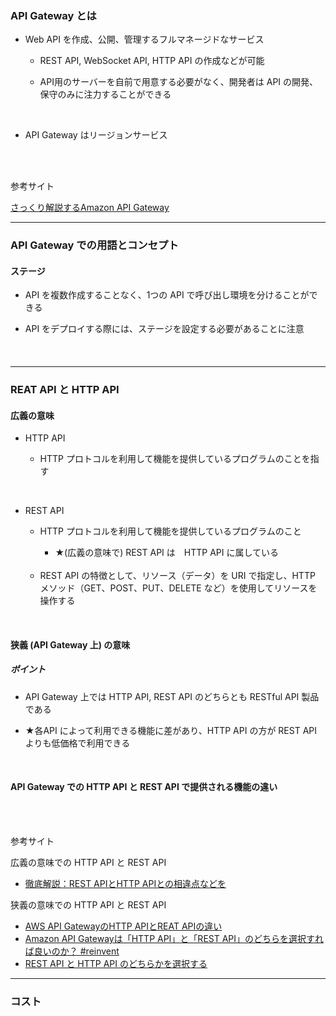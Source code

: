 ### API Gateway とは

- Web API を作成、公開、管理するフルマネージドなサービス

    - REST API, WebSocket API, HTTP API の作成などが可能

    - API用のサーバーを自前で用意する必要がなく、開発者は API の開発、保守のみに注力することができる

<br>

- API Gateway はリージョンサービス

<br>
<br>

参考サイト

[さっくり解説するAmazon API Gateway](https://qiita.com/shimajiri/items/2fb424629d9ddb9c9ef1)

---

### API Gateway での用語とコンセプト

#### ステージ

- API を複数作成することなく、1つの API で呼び出し環境を分けることができる

- API をデプロイする際には、ステージを設定する必要があることに注意

<br>

#### 

---

### REAT API と HTTP API

#### 広義の意味

- HTTP API

    - HTTP プロトコルを利用して機能を提供しているプログラムのことを指す

<br>

- REST API

    - HTTP プロトコルを利用して機能を提供しているプログラムのこと

        - ★(広義の意味で) REST API は　HTTP API に属している

    <br>

    - REST API の特徴として、リソース（データ）を URI で指定し、HTTP メソッド（GET、POST、PUT、DELETE など）を使用してリソースを操作する


<br>

#### 狭義 (API Gateway 上) の意味

##### ポイント

- API Gateway 上では HTTP API, REST API のどちらとも RESTful API 製品である

- ★各API によって利用できる機能に差があり、HTTP API の方が REST API よりも低価格で利用できる

<br>

#### API Gateway での HTTP API と REST API で提供される機能の違い


<br>
<br>

参考サイト

広義の意味での HTTP API と REST API
- [徹底解説：REST APIとHTTP APIとの相違点などを](https://apidog.com/jp/blog/how-rest-api-differs-from-http-api/)

狭義の意味での HTTP API と REST API
- [AWS API GatewayのHTTP APIとREAT APIの違い](https://qiita.com/pike3/items/54401975793b4750f180)
- [Amazon API Gatewayは「HTTP API」と「REST API」のどちらを選択すれば良いのか？ #reinvent](https://dev.classmethod.jp/articles/amazon-api-gateway-http-or-rest/)
- [REST API と HTTP API のどちらかを選択する](https://docs.aws.amazon.com/ja_jp/apigateway/latest/developerguide/http-api-vs-rest.html)

---

### コスト
